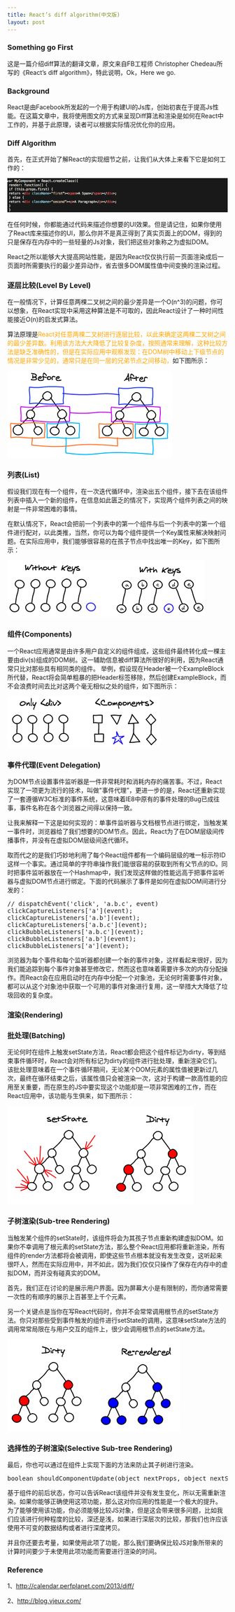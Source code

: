 ```yaml
---
title: React’s diff algorithm(中文版)
layout: post
---
```


<h3>Something go First</h3>
<p>这是一篇介绍diff算法的翻译文章，原文来自FB工程师 Christopher Chedeau所写的《React’s diff algorithm》，特此说明，Ok，Here we go.</p>

<h3>Background</h3>
<p>React是由Facebook所发起的一个用于构建UI的Js库，创始初衷在于提高Js性能。在这篇文章中，我将使用图文的方式来呈现Diff算法和渲染是如何在React中工作的，并基于此原理，读者可以根据实际情况优化你的应用。</p>

<h3>Diff Algorithm</h3>
<p>首先，在正式开始了解React的实现细节之前，让我们从大体上来看下它是如何工作的：</p>
<span><img src="/assets/images/2015/10/workcode.png" alt=""></span>
<p>在任何时候，你都能通过代码来描述你想要的UI效果。但是请记住，如果你使用了React库来描述你的UI，那么你并不是真正得到了真实页面上的DOM，得到的只是保存在内存中的一些轻量的Js对象，我们把这些对象称之为虚拟DOM。</p>
<p>React之所以能够大大提高网站性能，是因为React仅仅执行前一页面渲染成后一页面时所需要执行的最少差异动作，省去很多DOM属性值中间变换的渲染过程。</p>

<h3>逐层比较(Level By Level)</h3>
<p>在一般情况下，计算任意两棵二叉树之间的最少差异是一个O(n^3)的问题，你可以想象，在React实现中采用这种算法是不可取的，因此React设计了一种时间性能接近O(n)的启发式算法。</p>
<p>算法原理是<font color="orange">React对任意两棵二叉树进行逐层比较，以此来确定这两棵二叉树之间的最少差异数。利用该方法大大降低了比较复杂度，按照通常来理解，这种比较方法是缺乏准确性的，但是在实际应用中观察发现：在DOM树中移动上下级节点的情况是非常少见的，通常只是在同一层的兄弟节点之间移动，</font>如下图所示：</p>
<span><img src="/assets/images/2015/10/level.png" alt=""></span>

<h3>列表(List)</h3>
<p>假设我们现在有一个组件，在一次迭代循环中，渲染出五个组件，接下去在该组件列表中插入一个新的组件，在信息如此匮乏的情况下，实现两个组件列表之间的映射是一件非常困难的事情。</p>
<p>在默认情况下，React会把前一个列表中的第一个组件与后一个列表中的第一个组件进行配对，以此类推，当然，你可以为每个组件提供一个Key属性来解决映射问题。在实际应用中，我们能够很容易的在孩子节点中找出唯一的Key，如下图所示：</p>
<span><img src="/assets/images/2015/10/list.png" alt=""></span>

<h3>组件(Components)</h3>
<p>一个React应用通常是由许多用户自定义的组件组成，这些组件最终转化成一棵主要由div(s)组成的DOM树。这一辅助信息被diff算法所很好的利用，因为React通常只比对那些具有相同类的组件。
举例，假设现在Header被一个ExampleBlock所代替，React将会简单粗暴的把Header标签移除，然后创建ExampleBlock，而不会浪费时间去比对这两个毫无相似之处的组件，如下图所示：</p>
<span><img src="/assets/images/2015/10/companet.png" alt=""></span>

<h3>事件代理(Event Delegation)</h3>
<p>为DOM节点设置事件监听器是一件非常耗时和消耗内存的痛苦事。不过，React实现了一项更为流行的技术，叫做"事件代理”，更进一步的是，React还重新实现了一套遵循W3C标准的事件系统，这意味着IE8中原有的事件处理的Bug已成往事，事件名称在各个浏览器之间得以保持一致。</p>
<p>让我来解释一下这是如何实现的：单事件监听器与文档根节点进行绑定，当触发某一事件时，浏览器给了我们想要的DOM节点。因此，React为了在DOM层级间传播事件，并没有在虚拟DOM层级间迭代循环。</p>
<p>取而代之的是我们巧妙地利用了每个React组件都有一个编码层级的唯一标示符ID这样一个事实。通过简单的字符串操作我们能很容易的获取到所有父节点的ID。同时把事件监听器放在一个Hashmap中，我们发现这样做的性能远高于把事件监听器与虚拟DOM节点进行绑定。下面的代码展示了事件是如何在虚拟DOM间进行分发的：</p>
<pre>
// dispatchEvent('click', 'a.b.c', event) 
clickCaptureListeners['a'](event); 
clickCaptureListeners['a.b'](event); 
clickCaptureListeners['a.b.c'](event); 
clickBubbleListeners['a.b.c'](event); 
clickBubbleListeners['a.b'](event); 
clickBubbleListeners['a'](event);
</pre>
<p>浏览器为每个事件和每个监听器都创建一个新的事件对象，这样看起来很好，因为我们能追踪到每个事件对象甚至修改它，然而这也意味着需要许多次的内存分配操作。而React会在应用启动时在内存中分配一个对象池，无论何时需要事件对象，都可以从这个对象池中获取一个可用的事件对象进行复用，这一举措大大降低了垃圾回收的复杂度。</p>

<h3>渲染(Rendering)</h3>
<h3>批处理(Batching)</h3>
<p>无论何时在组件上触发setState方法，React都会把这个组件标记为dirty，等到结束事件循环时，React会对所有标记为dirty的组件进行批处理，重新渲染它们。
该批处理意味着在一个事件循环期间，无论某个DOM元素的属性值被更新过几次，最终在循环结束之后，该属性值只会被渲染一次，这对于构建一款高性能的应用至关重要，而在原生的JS中要实现这个功能却是一项非常困难的工作，而在React应用中，该功能与生俱来，如下图所示：</p>
<span><img src="/assets/images/2015/10/batching.png" alt=""></span>

<h3>子树渲染(Sub-tree Rendering)</h3>
<p>当触发某个组件的setState时，该组件将会为其孩子节点重新构建虚拟DOM。如果你不幸调用了根元素的setState方法，那么整个React应用都将重新渲染，所有组件的render方法都将会被调用，即使这些节点根本就没有发生改变，这听起来很吓人，然而在实际应用中，并不如此，因为我们仅仅只操作了保存在内存中的虚拟DOM，而并没有碰真实的DOM。</p>
<p>首先，我们正在讨论的是展示用户界面。因为屏幕大小是有限制的，而你通常需要一次性的有顺序的展示上百甚至上千个元素。</p>
<p>另一个关键点是当你在写React代码时，你并不会常常调用根节点的setState方法。你只对那些受到事件触发的组件进行setState的调用，这意味setState方法的调用常常局限在与用户交互的组件上，很少会调用根节点的setState方法。</p>
<span><img src="/assets/images/2015/10/sub-tree.png" alt=""></span>


<h3>选择性的子树渲染(Selective Sub-tree Rendering)</h3>
<p>最后，你也可以通过在组件上实现下面的方法来防止其子树进行渲染。</p>
<pre>
boolean shouldComponentUpdate(object nextProps, object nextState)
</pre>
<p>基于组件的前后状态，你可以告诉React该组件并没有发生变化，所以无需重新渲染。如果你能够正确使用这项功能，那么这对你应用的性能是一个极大的提升。
为了能够使用该功能，你必须能够比较JS对象，但是这会带来很多问题，比如我们应该进行何种程度的比较，深还是浅，如果进行深层次的比较，那我们也许应该使用不可变的数据结构或者进行深度拷贝。</p>
<p>并且你还要去考量，如果使用此项了功能，那么我们要确保比较JS对象所带来的计算时间要少于未使用此项功能而需要进行渲染的时间。</p>

<h3>Reference</h3>
1、<a href="http://calendar.perfplanet.com/2013/diff/">http://calendar.perfplanet.com/2013/diff/</a>

2、<a href="http://blog.vjeux.com/">http://blog.vjeux.com/</a>